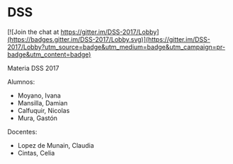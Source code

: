 # DSS

[![Join the chat at https://gitter.im/DSS-2017/Lobby](https://badges.gitter.im/DSS-2017/Lobby.svg)](https://gitter.im/DSS-2017/Lobby?utm_source=badge&utm_medium=badge&utm_campaign=pr-badge&utm_content=badge)

Materia DSS 2017

Alumnos:
* Moyano, Ivana
* Mansilla, Damian
* Calfuquir, Nicolas
* Mura, Gastón

Docentes:
* Lopez de Munain, Claudia
* Cintas, Celia 
